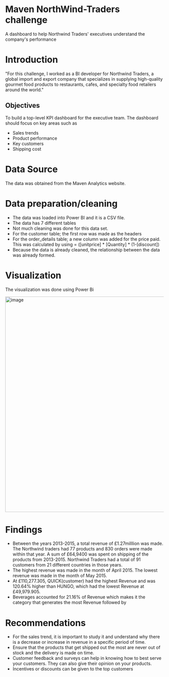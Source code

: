 # Maven NorthWind-Traders challenge
A dashboard to help Northwind Traders' executives understand the company's performance 
# Introduction 
"For this challenge, I worked as a BI developer for Northwind Traders, a global import and export company that specializes in supplying high-quality gourmet food products to restaurants, cafes, and specialty food retailers around the world."
## Objectives
To build  a top-level KPI dashboard for the executive team.
The dashboard should focus on key areas such as
* Sales trends
* Product performance
* Key customers
* Shipping cost
# Data Source
The data was obtained from the Maven Analytics website. 
# Data preparation/cleaning
* The data was loaded into Power BI and it is a CSV file.
* The data has 7 different tables
* Not much cleaning was done for this data set.
* For the customer table; the first row was made as the headers
* For the order_details table; a new column was added for the price paid.
  This was calculated by using
  = ([unitprice] * [Quantity] * (1-[discount])
* Because the data is already cleaned, the relationship between the data was already formed. 



# Visualization
The visualization was done using Power Bi


<img width="684" alt="image" src="https://github.com/Imoniyi/NorthWind-Traders/assets/151396523/0ee3d9d0-57ba-4867-a7b5-1e0956f32ba6">

# Findings
* Between the years 2013-2015, a total revenue of £1.27milllion was made. The Northwind traders had 77 products and 830 orders were made within that year. A sum of £64,9400    was spent on shipping of the products from 2013-2015. Northwind Traders had a total of 91 customers from 21 different countries in those years.
* The highest revenue was made in the month of April 2015. The lowest revenue was   made in the month of May 2015. 
* ﻿﻿At £110,277.305, QUICK(customer) had the highest Revenue and was 120.64% higher than HUNGO, which had the lowest Revenue at £49,979.905.
* Beverages accounted for 21.16% of Revenue which makes it the category that generates the most Revenue followed by 

# Recommendations
* For the sales trend, it is important to study it and understand why there is a decrease or increase in revenue in a specific period of time.
* Ensure that the products that get shipped out the most are never out of stock and the delivery is made on time.
* Customer feedback and surveys can help in knowing how to best serve your customers. They can also give their opinion on your products. 
* Incentives or discounts can be given to the top customers

  


